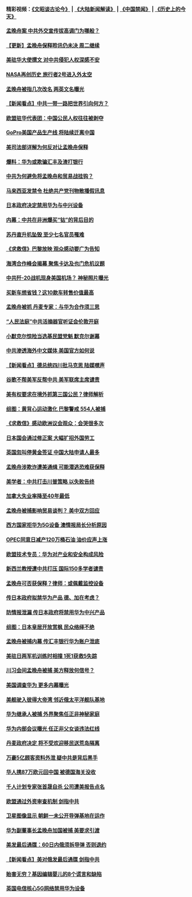 #### 精彩视频：[《文昭谈古论今》](https://github.com/gfw-breaker/wenzhao/blob/master/README.md?t=12110330) | [《大陆新闻解读》](https://github.com/gfw-breaker/ntdtv-comedy/blob/master/README.md?t=12110330) | [《中国禁闻》](https://github.com/gfw-breaker/ntdtv-news/blob/master/README.md?t=12110330) | [《历史上的今天》](https://github.com/gfw-breaker/today-in-history/blob/master/README.md?t=12110330) 

#### [孟晚舟案 中共外交宣传拔高调门为哪般？](../pages/nsc418/n10902536.md?t=12110330) 

#### [【更新】孟晚舟保释聆讯仍未决 周二继续](../pages/nsc418/n10902280.md?t=12110330) 

#### [美驻华大使撰文 对中共侵犯人权深感不安](../pages/nsc418/n10902576.md?t=12110330) 

#### [NASA再创历史 旅行者2号进入外太空](../pages/nsc418/n10902186.md?t=12110330) 

#### [孟晚舟被指几次改名 两英文名曝光](../pages/nsc418/n10902460.md?t=12110330) 

#### [【新闻看点】中共一带一路把世界引向何方？](../pages/nsc418/n10902174.md?t=12110330) 

#### [欧盟驻华代表团：中国公民人权往往被剥夺](../pages/nsc418/n10902220.md?t=12110330) 

#### [GoPro美国产品生产线 将陆续迁离中国](../pages/nsc418/n10902041.md?t=12110330) 

#### [美司法部详解为何反对让孟晚舟保释](../pages/nsc418/n10902113.md?t=12110330) 

#### [爆料：华为或欺骗汇丰及渣打银行](../pages/nsc418/n10902104.md?t=12110330) 

#### [中共为何避免将孟晚舟和贸易战挂钩？](../pages/nsc418/n10901942.md?t=12110330) 

#### [马来西亚发禁令 杜绝共产党刊物散播假讯息](../pages/nsc418/n10901784.md?t=12110330) 

#### [日本政府决定禁用华为与中兴设备](../pages/nsc418/n10901481.md?t=12110330) 

#### [内幕：中共在非洲爆买“钴”的背后目的](../pages/nsc418/n10898949.md?t=12110330) 

#### [苏丹直升机坠毁 至少七名官员罹难](../pages/nsc418/n10900117.md?t=12110330) 

#### [《求救信》巴黎放映 观众感动要广为告知](../pages/nsc418/n10900019.md?t=12110330) 

#### [海湾合作峰会揭幕 聚焦卡达及也门危机议题](../pages/nsc418/n10899688.md?t=12110330) 

#### [中共歼-20战机现身美国机场？ 神秘照片曝光](../pages/nsc418/n10899663.md?t=12110330) 

#### [买新车想省钱？这10款车转售价值最高](../pages/nsc418/n10898117.md?t=12110330) 

#### [孟晚舟被抓 丹麦专家：与华为合作须三思](../pages/nsc418/n10899564.md?t=12110330) 

#### [“人民法庭”中共活摘器官听证会伦敦开庭](../pages/nsc418/n10899563.md?t=12110330) 

#### [小默克尔惊险当选基民盟党魁 默克尔谢幕](../pages/nsc418/n10899491.md?t=12110330) 

#### [中共渗透海外中文媒体 美国官方如何说](../pages/nsc418/n10893253.md?t=12110330) 

#### [【新闻看点】德总统四川批马克思 陆媒噤声](../pages/nsc418/n10899297.md?t=12110330) 

#### [谷歌不帮美军反帮中共 美军联席主席谴责](../pages/nsc418/n10899167.md?t=12110330) 

#### [美有权要求在境外抓第三国公民？律师解析](../pages/nsc418/n10899107.md?t=12110330) 

#### [组图：黄背心运动激化 巴黎警戒 554人被捕](../pages/nsc418/n10899057.md?t=12110330) 

#### [《求救信》感动欧洲议会观众：会哭很多次](../pages/nsc418/n10897982.md?t=12110330) 

#### [日本国会通过修正案 大幅扩招外国劳工](../pages/nsc418/n10898708.md?t=12110330) 

#### [英国忽叫停黄金签证 中国大陆申请人最多](../pages/nsc418/n10898953.md?t=12110330) 

#### [孟晚舟涉欺诈遭美通缉 可能潜逃恐难获保释](../pages/nsc418/n10898102.md?t=12110330) 

#### [美学者：中共打击川普策略 以失败告终](../pages/nsc418/n10897887.md?t=12110330) 

#### [加拿大失业率降至40年最低](../pages/nsc418/n10898188.md?t=12110330) 

#### [孟晚舟被捕影响贸易谈判？ 美中双方回应](../pages/nsc418/n10897913.md?t=12110330) 

#### [西方国家拒华为5G设备 澳情报局长分析原因](../pages/nsc418/n10897478.md?t=12110330) 

#### [OPEC同意日减产120万桶石油 油价应声上涨](../pages/nsc418/n10897630.md?t=12110330) 

#### [欧盟技术专员：华为对产业和安全构成风险](../pages/nsc418/n10897566.md?t=12110330) 

#### [新西兰教授遭中共打压 国际150多学者谴责](../pages/nsc418/n10897483.md?t=12110330) 

#### [孟晚舟可否获保释？律师：或佩戴监控设备](../pages/nsc418/n10897512.md?t=12110330) 

#### [传日本政府拟禁华为产品 德、加在考虑？](../pages/nsc418/n10897161.md?t=12110330) 

#### [防情报泄漏 传日本政府将禁用华为中兴产品](../pages/nsc418/n10896431.md?t=12110330) 

#### [组图：日本皇居开放赏枫 民众络绎不绝](../pages/nsc418/n10896770.md?t=12110330) 

#### [孟晚舟被捕内幕  传汇丰银行华为账户泄底](../pages/nsc418/n10895828.md?t=12110330) 

#### [美驻日两军机训练时相撞 1死1获救5失踪](../pages/nsc418/n10895396.md?t=12110330) 

#### [川习会间孟晚舟被捕 美方释放何信号？](../pages/nsc418/n10895625.md?t=12110330) 

#### [美国调查华为 更多内幕曝光](../pages/nsc418/n10894972.md?t=12110330) 

#### [美舰驶入彼得大帝湾 邻近俄太平洋舰队基地](../pages/nsc418/n10895184.md?t=12110330) 

#### [华为继承人被捕 外界聚焦任正非神秘家庭](../pages/nsc418/n10895153.md?t=12110330) 

#### [华为内部会议曝光 任正非父女谈违法红线](../pages/nsc418/n10895089.md?t=12110330) 

#### [丹麦政府决定 将不受欢迎移民送荒岛隔离](../pages/nsc418/n10894981.md?t=12110330) 

#### [万豪5亿顾客资料外泄 疑中共是背后黑手](../pages/nsc418/n10894557.md?t=12110330) 

#### [华人携87万欧元回中国 被德国海关没收](../pages/nsc418/n10893765.md?t=12110330) 

#### [千人计划专家张首晟自杀 公司遭美报告点名](../pages/nsc418/n10893923.md?t=12110330) 

#### [欧盟通过外资审查机制 剑指中共](../pages/nsc418/n10893505.md?t=12110330) 

#### [卫星图像显示 朝鲜一未公开导弹基地在运作](../pages/nsc418/n10893877.md?t=12110330) 

#### [华为副董事长孟晚舟加国被捕 美要求引渡](../pages/nsc418/n10893616.md?t=12110330) 

#### [美发最后通牒：60日内俄须拆导弹 否则退约](../pages/nsc418/n10893602.md?t=12110330) 

#### [【新闻看点】美对俄发最后通牒 剑指中共](../pages/nsc418/n10893354.md?t=12110330) 

#### [贻害无穷？基因编辑婴儿的8个谎言和缺陷](../pages/nsc418/n10893306.md?t=12110330) 

#### [英国电信核心5G网络禁用华为设备](../pages/nsc418/n10892579.md?t=12110330) 

